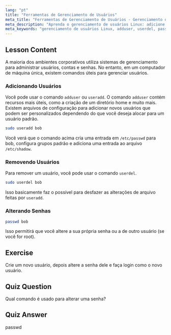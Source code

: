 ```yaml
---
lang: "pt"
title: "Ferramentas de Gerenciamento de Usuários"
meta_title: "Ferramentas de Gerenciamento de Usuários - Gerenciamento de Usuários"
meta_description: "Aprenda o gerenciamento de usuários Linux: adicione, remova e altere senhas com os comandos useradd, userdel e passwd. Comece com este guia para iniciantes!"
meta_keywords: "gerenciamento de usuários Linux, adduser, userdel, passwd, tutorial Linux, Linux para iniciantes, contas de usuário, comandos Linux"
---
```


## Lesson Content

A maioria dos ambientes corporativos utiliza sistemas de gerenciamento para administrar usuários, contas e senhas. No entanto, em um computador de máquina única, existem comandos úteis para gerenciar usuários.

### Adicionando Usuários

Você pode usar o comando `adduser` ou `useradd`. O comando `adduser` contém recursos mais úteis, como a criação de um diretório home e muito mais. Existem arquivos de configuração para adicionar novos usuários que podem ser personalizados dependendo do que você deseja alocar para um usuário padrão.

```bash
sudo useradd bob
```

Você verá que o comando acima cria uma entrada em `/etc/passwd` para bob, configura grupos padrão e adiciona uma entrada ao arquivo `/etc/shadow`.

### Removendo Usuários

Para remover um usuário, você pode usar o comando `userdel`.

```bash
sudo userdel bob
```

Isso basicamente faz o possível para desfazer as alterações de arquivo feitas por `useradd`.

### Alterando Senhas

```bash
passwd bob
```

Isso permitirá que você altere a sua própria senha ou a de outro usuário (se você for root).

## Exercise

Crie um novo usuário, depois altere a senha dele e faça login como o novo usuário.

## Quiz Question

Qual comando é usado para alterar uma senha?

## Quiz Answer

passwd
